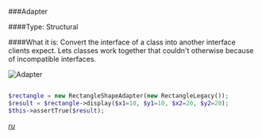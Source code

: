###Adapter

####Type: Structural

####What it is:
Convert the interface of a class into another interface clients expect. Lets classes work together that couldn't otherwise because of incompatible interfaces.

![Adapter]

```php

$rectangle = new RectangleShapeAdapter(new RectangleLegacy());
$result = $rectangle->display($x1=10, $y1=10, $x2=20, $y2=20);
$this->assertTrue($result);

```
_[ru][Ru Adapter]_

[Adapter]: https://github.com/olegre/DesignPatterns/blob/master/~images/Adapter.png
[Ru Adapter]: https://github.com/olegre/DesignPatterns/blob/master/~images/ru/Adapter.png

